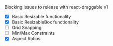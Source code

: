 Blocking issues to release with react-draggable v1

- [x] Basic Resizable functionality
- [x] Basic ResizableBox functionality
- [ ] Grid Snapping
- [ ] Min/Max Constraints
- [x] Aspect Ratios
